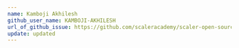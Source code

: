 ```yaml
---
name: Kamboji Akhilesh
github_user_name: KAMBOJI-AKHILESH
url_of_github_issue: https://github.com/scaleracademy/scaler-open-source-september-challenge/issues/212
update: updated
---
```

